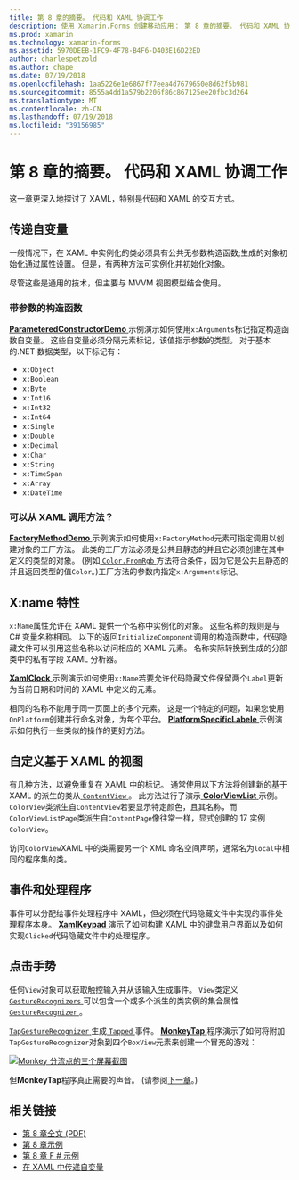 ```yaml
---
title: 第 8 章的摘要。 代码和 XAML 协调工作
description: 使用 Xamarin.Forms 创建移动应用： 第 8 章的摘要。 代码和 XAML 协调工作
ms.prod: xamarin
ms.technology: xamarin-forms
ms.assetid: 5970DEEB-1FC9-4F78-B4F6-D403E16D22ED
author: charlespetzold
ms.author: chape
ms.date: 07/19/2018
ms.openlocfilehash: 1aa5226e1e6867f77eea4d7679650e8d62f5b981
ms.sourcegitcommit: 8555a4dd1a579b2206f86c867125ee20fbc3d264
ms.translationtype: MT
ms.contentlocale: zh-CN
ms.lasthandoff: 07/19/2018
ms.locfileid: "39156985"
---
```

# <a name="summary-of-chapter-8-code-and-xaml-in-harmony"></a>第 8 章的摘要。 代码和 XAML 协调工作

这一章更深入地探讨了 XAML，特别是代码和 XAML 的交互方式。

## <a name="passing-arguments"></a>传递自变量

一般情况下，在 XAML 中实例化的类必须具有公共无参数构造函数;生成的对象初始化通过属性设置。 但是，有两种方法可实例化并初始化对象。

尽管这些是通用的技术，但主要与 MVVM 视图模型结合使用。

### <a name="constructors-with-arguments"></a>带参数的构造函数

[ **ParameteredConstructorDemo** ](https://github.com/xamarin/xamarin-forms-book-samples/tree/master/Chapter08/ParameteredConstructorDemo)示例演示如何使用`x:Arguments`标记指定构造函数自变量。 这些自变量必须分隔元素标记，该值指示参数的类型。 对于基本的.NET 数据类型，以下标记有：

- `x:Object`
- `x:Boolean`
- `x:Byte`
- `x:Int16`
- `x:Int32`
- `x:Int64`
- `x:Single`
- `x:Double`
- `x:Decimal`
- `x:Char`
- `x:String`
- `x:TimeSpan`
- `x:Array`
- `x:DateTime`

### <a name="can-i-call-methods-from-xaml"></a>可以从 XAML 调用方法？

[ **FactoryMethodDemo** ](https://github.com/xamarin/xamarin-forms-book-samples/tree/master/Chapter08/FactoryMethodDemo)示例演示如何使用`x:FactoryMethod`元素可指定调用以创建对象的工厂方法。 此类的工厂方法必须是公共且静态的并且它必须创建在其中定义的类型的对象。 (例如[ `Color.FromRgb` ](xref:Xamarin.Forms.Color.FromRgb(System.Double,System.Double,System.Double))方法符合条件，因为它是公共且静态的并且返回类型的值`Color`。)工厂方法的参数内指定`x:Arguments`标记。

## <a name="the-xname-attribute"></a>X:name 特性

`x:Name`属性允许在 XAML 提供一个名称中实例化的对象。 这些名称的规则是与 C# 变量名称相同。 以下的返回`InitializeComponent`调用的构造函数中，代码隐藏文件可以引用这些名称以访问相应的 XAML 元素。 名称实际转换到生成的分部类中的私有字段 XAML 分析器。

[ **XamlClock** ](https://github.com/xamarin/xamarin-forms-book-samples/tree/master/Chapter08/XamlClock)示例演示如何使用`x:Name`若要允许代码隐藏文件保留两个`Label`更新为当前日期和时间的 XAML 中定义的元素。

相同的名称不能用于同一页面上的多个元素。 这是一个特定的问题，如果您使用`OnPlatform`创建并行命名对象，为每个平台。 [ **PlatformSpecificLabele** ](https://github.com/xamarin/xamarin-forms-book-samples/tree/master/Chapter08/PlatformSpecificLabels)示例演示如何执行一些类似的操作的更好方法。

## <a name="custom-xaml-based-views"></a>自定义基于 XAML 的视图

有几种方法，以避免重复在 XAML 中的标记。 通常使用以下方法将创建新的基于 XAML 的派生的类从[ `ContentView` ](xref:Xamarin.Forms.ContentView)。 此方法进行了演示[ **ColorViewList** ](https://github.com/xamarin/xamarin-forms-book-samples/tree/master/Chapter08/ColorViewList)示例。 `ColorView`类派生自`ContentView`若要显示特定颜色，且其名称，而`ColorViewListPage`类派生自`ContentPage`像往常一样，显式创建的 17 实例`ColorView`。

访问`ColorView`XAML 中的类需要另一个 XML 命名空间声明，通常名为`local`中相同的程序集的类。

## <a name="events-and-handlers"></a>事件和处理程序

事件可以分配给事件处理程序中 XAML，但必须在代码隐藏文件中实现的事件处理程序本身。 [ **XamlKeypad** ](https://github.com/xamarin/xamarin-forms-book-samples/tree/master/Chapter08/XamlKeypad)演示了如何构建 XAML 中的键盘用户界面以及如何实现`Clicked`代码隐藏文件中的处理程序。

## <a name="tap-gestures"></a>点击手势

任何`View`对象可以获取触控输入并从该输入生成事件。 `View`类定义[ `GestureRecognizers` ](xref:Xamarin.Forms.View.GestureRecognizers)可以包含一个或多个派生的类实例的集合属性[ `GestureRecognizer` ](xref:Xamarin.Forms.GestureRecognizer)。

[ `TapGestureRecognizer` ](xref:Xamarin.Forms.TapGestureRecognizer)生成[ `Tapped` ](xref:Xamarin.Forms.TapGestureRecognizer.Tapped)事件。 [ **MonkeyTap** ](https://github.com/xamarin/xamarin-forms-book-samples/tree/master/Chapter08/MonkeyTap)程序演示了如何将附加`TapGestureRecognizer`对象到四个`BoxView`元素来创建一个冒充的游戏：

[![Monkey 分流点的三个屏幕截图](images/ch08fg07-small.png "模拟游戏")](images/ch08fg07-large.png#lightbox "模拟游戏")

但**MonkeyTap**程序真正需要的声音。 (请参阅[下一章](chapter09.md)。)

## <a name="related-links"></a>相关链接

- [第 8 章全文 (PDF)](https://download.xamarin.com/developer/xamarin-forms-book/XamarinFormsBook-Ch08-Apr2016.pdf)
- [第 8 章示例](https://github.com/xamarin/xamarin-forms-book-samples/tree/master/Chapter08)
- [第 8 章 F # 示例](https://github.com/xamarin/xamarin-forms-book-samples/tree/master/Chapter08/FS/XamlKeypad)
- [在 XAML 中传递自变量](~/xamarin-forms/xaml/passing-arguments.md)
